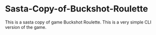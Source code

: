 # Sasta-Copy-of-Buckshot-Roulette
This is a sasta copy of game Buckshot Roulette. This is a very simple CLI version of the game.
